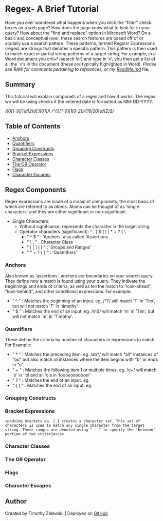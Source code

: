 # Regex- A Brief Tutorial

Have you ever wondered what happens when you click the "filter" check boxes on a web page? How does the page know what to look for in your query? How about the "find and replace" option in Mircosoft Word? On a basic and conceptual level, these search features are based off of or acutally use a search pattern. These patterns, termed Regular Expressions (regex) are strings that denotes a specific pattern. This pattern is then used to match exact or partial string patterns of a target string. For example, in a Word document you crtl+f (search for) and type in 'x', you then get a list of all the 'x's in the document (these are typically highlighted in Word). *Please see RAW for comments pertaining to references, or my <a href="https://github.com/Tim-Zebra/17-Homework-CS/blob/main/README.md">ReadMe.md</a>* file.

## Summary

This tutorial will explain componets of a regex and how it works. The regex we will be using checks if the entered date is formatted as MM-DD-YYYY.

<!-- Regex code snippet below (obtained from mVChr at https://stackoverflow.com/questions/5465375/javascript-date-regex-dd-mm-yyyy): -->

*/(0[1-9]|1\d|2\d|3[01])\ /^(0[1-9]|1[0-2])\/(19|20)\d{2}$/*

## Table of Contents

- [Anchors](#anchors)
- [Quantifiers](#quantifiers)
- [Grouping Constructs](#grouping-constructs)
- [Bracket Expressions](#bracket-expressions)
- [Character Classes](#character-classes)
- [The OR Operator](#the-or-operator)
- [Flags](#flags)
- [Character Escapes](#character-escapes)

## Regex Components



Regex expressions are made of a miraid of components, the most basic of which are referred to as *atoms*. Atoms can be thought of as 'single characters' and they are either significant or non-significant.
<!-- Atoms obtained from https://www.cs.wcupa.edu/rkline/index/regular-expressions.html -->
<ul>
  <li> Single Characters:
    <ul>
      <li> Without signifcance: represents the character in the target string </li>
      <li> Operator characters (significanct): ^ . [ $ ( ) | * + ? { \
          <ul>
            <li>" ^ $ " : 'Anchors' also called 'Assertions</li>
            <li>" \ . " : Character Class</li>
            <li>" [ ] | ( ) " : 'Groups and Ranges'</li>
            <li>" * + ? { } " : 'Quantifiers'</li>
          </ul>
      </li>
    </ul>
  </li>
</ul>

### Anchors
Also known as 'assertions', anchors are boundaries on your search query. They define how a match is found using your query. They indivate the beginnings and ends of criteria, as well as tell the match to "look-ahead", "look-behind", and other conditional expressions. For example:
<ul>
  <li>" ^ " : Matches the beginning of an input. eg. /^T/ will match 'T' in 'Tim', but will not match 'T' in 'timothy'.</li>
  <li>" $ " : Matches the end of an input. eg. /m$/ will match 'm' in 'Tim', but will not match 'm' in 'Timothy'.</li>
</ul>

### Quantifiers
These define the criteria by number of characters or expressions to match. For Example:
<ul>
  <li>" * " : Matches the preceding item. eg. /ab*/ will match *all* instances of "bo" but also match all instances where the item begins with "b" or ends in "o".</li>
  <li>" + " : Matches the following item 1 or multiple times. eg. /o+/ will match 'o' in 'lol and all 'o's in 'loooooooooool' </li>
  <li>" ? " : Matches the end of an input. eg. </li>
  <li>" { } " : Matches the end of an input. eg. </li>
</ul>

### Grouping Constructs

### Bracket Expressions
    <p>Using brackets eg. [ ] creates a character set. This set of characters is used to match any single character from the target string. These ranges are denoted using " - " to specify the 'between' portion of two criteria</p>
### Character Classes

### The OR Operator

### Flags

### Character Escapes

## Author
Created by Timothy Zalewski | Deployed on [GitHub](https://github.com/Tim-Zebra)